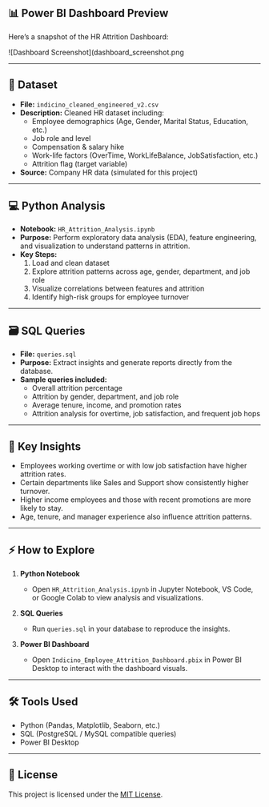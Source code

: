 ## 📊 Power BI Dashboard Preview
Here’s a snapshot of the HR Attrition Dashboard:

![Dashboard Screenshot](dashboard_screenshot.png

---

## 📝 Dataset

- **File:** `indicino_cleaned_engineered_v2.csv`  
- **Description:** Cleaned HR dataset including:
  - Employee demographics (Age, Gender, Marital Status, Education, etc.)
  - Job role and level
  - Compensation & salary hike
  - Work-life factors (OverTime, WorkLifeBalance, JobSatisfaction, etc.)
  - Attrition flag (target variable)
- **Source:** Company HR data (simulated for this project)

---

## 💻 Python Analysis

- **Notebook:** `HR_Attrition_Analysis.ipynb`  
- **Purpose:** Perform exploratory data analysis (EDA), feature engineering, and visualization to understand patterns in attrition.  
- **Key Steps:**
  1. Load and clean dataset  
  2. Explore attrition patterns across age, gender, department, and job role  
  3. Visualize correlations between features and attrition  
  4. Identify high-risk groups for employee turnover  

---

## 🗃 SQL Queries

- **File:** `queries.sql`  
- **Purpose:** Extract insights and generate reports directly from the database.  
- **Sample queries included:**
  - Overall attrition percentage  
  - Attrition by gender, department, and job role  
  - Average tenure, income, and promotion rates  
  - Attrition analysis for overtime, job satisfaction, and frequent job hops  

---

## 🔑 Key Insights

- Employees working overtime or with low job satisfaction have higher attrition rates.  
- Certain departments like Sales and Support show consistently higher turnover.  
- Higher income employees and those with recent promotions are more likely to stay.  
- Age, tenure, and manager experience also influence attrition patterns.  

---

## ⚡ How to Explore

1. **Python Notebook**  
   - Open `HR_Attrition_Analysis.ipynb` in Jupyter Notebook, VS Code, or Google Colab to view analysis and visualizations.  

2. **SQL Queries**  
   - Run `queries.sql` in your database to reproduce the insights.  

3. **Power BI Dashboard**  
   - Open `Indicino_Employee_Attrition_Dashboard.pbix` in Power BI Desktop to interact with the dashboard visuals.  

---

## 🛠 Tools Used

- Python (Pandas, Matplotlib, Seaborn, etc.)  
- SQL (PostgreSQL / MySQL compatible queries)  
- Power BI Desktop  

---

## 📜 License

This project is licensed under the [MIT License](LICENSE).



